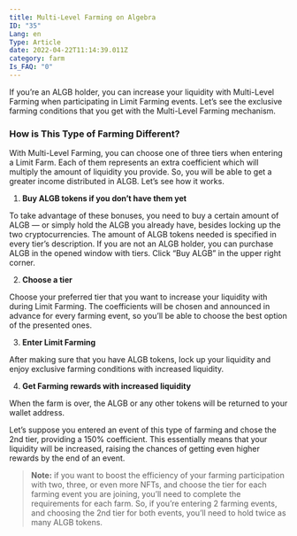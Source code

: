 ```yaml
---
title: Multi-Level Farming on Algebra
ID: "35"
Lang: en
Type: Article
date: 2022-04-22T11:14:39.011Z
category: farm
Is_FAQ: "0"
---
```

If you’re an ALGB holder, you can increase your liquidity with Multi-Level Farming when participating in Limit Farming events. Let’s see the exclusive farming conditions that you get with the Multi-Level Farming mechanism.

### How is This Type of Farming Different?

With Multi-Level Farming, you can choose one of three tiers when entering a Limit Farm. Each of them represents an extra coefficient which will multiply the amount of liquidity you provide. So, you will be able to get a greater income distributed in ALGB. Let’s see how it works.

1. **Buy ALGB tokens if you don’t have them yet**

To take advantage of these bonuses, you need to buy a certain amount of ALGB — or simply hold the ALGB you already have, besides locking up the two cryptocurrencies. The amount of ALGB tokens needed is specified in every tier’s description. If you are not an ALGB holder, you can purchase ALGB in the opened window with tiers. Click “Buy ALGB” in the upper right corner. 

2. **Choose a tier**

Choose your preferred tier that you want to increase your liquidity with during Limit Farming. The coefficients will be chosen and announced in advance for every farming event, so you’ll be able to choose the best option of the presented ones.

3. **Enter Limit Farming**

After making sure that you have ALGB tokens, lock up your liquidity and enjoy exclusive farming conditions with increased liquidity.

4. **Get Farming rewards with increased liquidity** 

When the farm is over, the ALGB or any other tokens will be returned to your wallet address.

Let’s suppose you entered an event of this type of farming and chose the 2nd tier, providing a 150% coefficient. This essentially means that your liquidity will be increased, raising the chances of getting even higher rewards by the end of an event. 

> **Note:** if you want to boost the efficiency of your farming participation with two, three, or even more NFTs, and choose the tier for each farming event you are joining, you’ll need to complete the requirements for each farm. So, if you’re entering 2 farming events, and choosing the 2nd tier for both events, you’ll need to hold twice as many ALGB tokens.